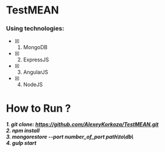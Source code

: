 # TestMEAN

### Using technologies:<br/>
- [x] 1. MongoDB
- [x] 2. ExpressJS
- [x] 3. AngularJS
- [x] 4. NodeJS

**How to Run ?**
=====================
***1. git clone: https://github.com/AlexeyKorkoza/TestMEAN.git <br/>
2.  npm install<br/>
3. mongorestore --port number_of_port path\to\db\ <br/>
4. gulp start***
